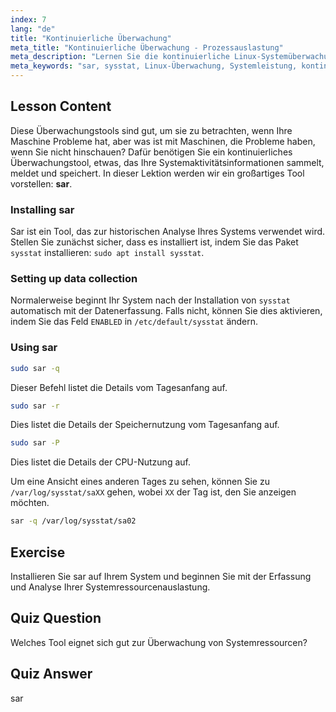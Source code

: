 ```yaml
---
index: 7
lang: "de"
title: "Kontinuierliche Überwachung"
meta_title: "Kontinuierliche Überwachung - Prozessauslastung"
meta_description: "Lernen Sie die kontinuierliche Linux-Systemüberwachung mit sar. Verstehen Sie die Installation, Datenerfassung und wie Sie historische Ressourcennutzung zur Leistungsanalyse nutzen können. Legen Sie los!"
meta_keywords: "sar, sysstat, Linux-Überwachung, Systemleistung, kontinuierliche Überwachung, Anfänger, Tutorial, Anleitung"
---
```


## Lesson Content

Diese Überwachungstools sind gut, um sie zu betrachten, wenn Ihre Maschine Probleme hat, aber was ist mit Maschinen, die Probleme haben, wenn Sie nicht hinschauen? Dafür benötigen Sie ein kontinuierliches Überwachungstool, etwas, das Ihre Systemaktivitätsinformationen sammelt, meldet und speichert. In dieser Lektion werden wir ein großartiges Tool vorstellen: **sar**.

### Installing sar

Sar ist ein Tool, das zur historischen Analyse Ihres Systems verwendet wird. Stellen Sie zunächst sicher, dass es installiert ist, indem Sie das Paket `sysstat` installieren: `sudo apt install sysstat`.

### Setting up data collection

Normalerweise beginnt Ihr System nach der Installation von `sysstat` automatisch mit der Datenerfassung. Falls nicht, können Sie dies aktivieren, indem Sie das Feld `ENABLED` in `/etc/default/sysstat` ändern.

### Using sar

```bash
sudo sar -q
```

Dieser Befehl listet die Details vom Tagesanfang auf.

```bash
sudo sar -r
```

Dies listet die Details der Speichernutzung vom Tagesanfang auf.

```bash
sudo sar -P
```

Dies listet die Details der CPU-Nutzung auf.

Um eine Ansicht eines anderen Tages zu sehen, können Sie zu `/var/log/sysstat/saXX` gehen, wobei `XX` der Tag ist, den Sie anzeigen möchten.

```bash
sar -q /var/log/sysstat/sa02
```

## Exercise

Installieren Sie sar auf Ihrem System und beginnen Sie mit der Erfassung und Analyse Ihrer Systemressourcenauslastung.

## Quiz Question

Welches Tool eignet sich gut zur Überwachung von Systemressourcen?

## Quiz Answer

sar
